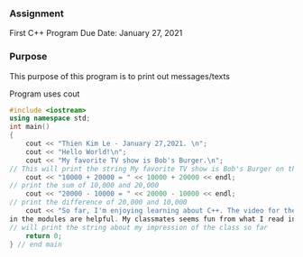### Assignment
First C++ Program
Due Date: January 27, 2021

### Purpose
This purpose of this program is to print out messages/texts

Program uses cout

```C++
#include <iostream>
using namespace std;
int main()
{
    cout << "Thien Kim Le - January 27,2021. \n";
    cout << "Hello World!\n";
    cout << "My favorite TV show is Bob's Burger.\n"; 
// This will print the string My favorite TV show is Bob's Burger on the screen
    cout << "10000 + 20000 = " << 10000 + 20000 << endl; 
// print the sum of 10,000 and 20,000
    cout << "20000 - 10000 = " << 20000 - 10000 << endl; 
// print the difference of 20,000 and 10,000
    cout << "So far, I'm enjoying learning about C++. The video for the week is clear and the provided contents 
in the modules are helpful. My classmates seems fun from what I read in the discussion for week 1.\n"; 
// will print the string about my impression of the class so far
    return 0;
} // end main
```
